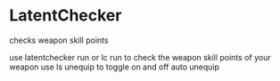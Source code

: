 LatentChecker
=============

checks weapon skill points

use latentchecker run or lc run to check the weapon skill points of your weapon
use ls unequip to toggle on and off auto unequip
